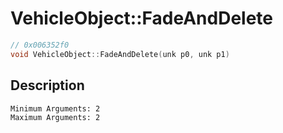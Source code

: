 # VehicleObject::FadeAndDelete
```c
// 0x006352f0
void VehicleObject::FadeAndDelete(unk p0, unk p1)
```
## Description
```
Minimum Arguments: 2
Maximum Arguments: 2
```
